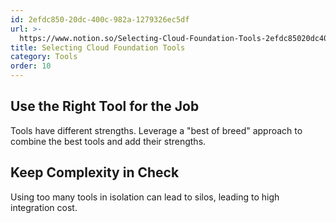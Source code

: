 ```yaml
---
id: 2efdc850-20dc-400c-982a-1279326ec5df
url: >-
  https://www.notion.so/Selecting-Cloud-Foundation-Tools-2efdc85020dc400c982a1279326ec5df
title: Selecting Cloud Foundation Tools
category: Tools
order: 10
---
```


## Use the Right Tool for the Job

Tools have different strengths. Leverage a "best of breed" approach to combine the best tools and add their strengths.

## Keep Complexity in Check

Using too many tools in isolation can lead to silos, leading to high integration cost.